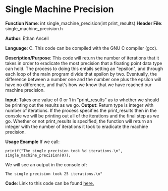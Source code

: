 # Single Machine Precision
**Function Name**: int single\_machine\_precision(int print\_results)
**Header File**: single\_machine\_precision.h

**Author**: Ethan Ancell

**Language**: C. This code can be compiled with the GNU C compiler (gcc).

**Description/Purpose**: This code will return the number of iterations that it takes in order to eradicate the most precision that a floating point data type can hold. The process to doing this entails setting an "epsilon", and through each loop of the main program divide that epsilon by two. Eventually, the difference between a number one and the number one plus the epsilon will have no difference, and that's how we know that we have reached our machine precision.

**Input**: Takes one value of 0 or 1 in "print\_results" as to whether we should be printing out the results as we go. 
**Output**: Return type is integer with number of iterations. If the process specifies the print\_results then in the console we will be printing out all of the iterations and the final step as we go. Whether or not print\_results is specified, the function will return an integer with the number of iterations it took to eradicate the machine precision.

**Usage Example** If we call:
```
printf("The single precision took %d iterations.\n", single_machine_precision(0));
```
We will see an output in the console of:
```
The single precision took 25 iterations.\n"
```

**Code**: Link to this code can be found [here.](https://github.com/ethanancell/math4610/blob/master/shared_library/src/single_machine_precision.c)
